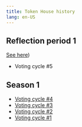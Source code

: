 ```yaml
---
title: Token House history
lang: en-US
---
```


<!-- 
### Season 2

-->

## Reflection period 1

[See here](https://gov.optimism.io/t/governance-update-2/3056))

* Voting cycle #5

## Season 1
* [Voting cycle #4](https://gov.optimism.io/t/voting-cycle-4-roundup/3055)
* [Voting cycle #3](https://gov.optimism.io/t/voting-cycle-3-roundup/2923)
* [Voting cycle #2](https://gov.optimism.io/t/voting-cycle-2-roundup/2754)
* [Voting cycle #1](https://gov.optimism.io/t/voting-cycle-1-roundup/2619)
